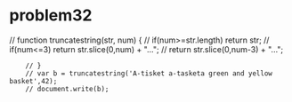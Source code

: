 # problem32
 // function truncatestring(str, num) {
        //     if(num>=str.length) return str;
        //     if(num<=3)  return str.slice(0,num) + "...";
        //     return str.slice(0,num-3) + "...";

        // }
        // var b = truncatestring('A-tisket a-tasketa green and yellow basket',42);
        // document.write(b);

